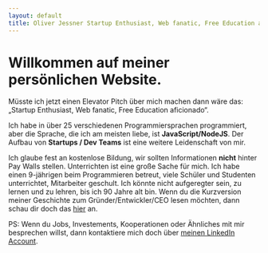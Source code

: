 ```yaml
---
layout: default
title: Oliver Jessner Startup Enthusiast, Web fanatic, Free Education aficionado
---
```


<h1>Willkommen auf meiner persönlichen Website.</h1>

Müsste ich jetzt einen Elevator Pitch über mich machen dann wäre das: „Startup Enthusiast, Web fanatic, Free Education aficionado“.

Ich habe in über 25 verschiedenen Programmiersprachen programmiert, aber die Sprache, die ich am meisten liebe, ist <strong>JavaScript/NodeJS</strong>. Der Aufbau von <strong>Startups / Dev Teams</strong> ist eine weitere Leidenschaft von mir.

Ich glaube fest an kostenlose Bildung, wir sollten Informationen <strong>nicht</strong> hinter Pay Walls stellen. Unterrichten ist eine große Sache für mich. Ich habe einen 9-jährigen beim Programmieren betreut, viele Schüler und Studenten unterrichtet, Mitarbeiter geschult. Ich könnte nicht aufgeregter sein, zu lernen und zu lehren, bis ich 90 Jahre alt bin. Wenn du die Kurzversion meiner Geschichte zum Gründer/Entwickler/CEO lesen möchten, dann schau dir doch das <a href="/story">hier</a> an.

PS: Wenn du Jobs, Investements, Kooperationen oder Ähnliches mit mir besprechen willst, dann kontaktiere mich doch über <a href="https://www.linkedin.com/in/oliverjessner/" target="_blank" rel="noopener">meinen LinkedIn Account</a>.

<script type="text/javascript" src="https://cdnjs.buymeacoffee.com/1.0.0/button.prod.min.js" data-name="bmc-button" data-slug="oliverjessner" data-color="#FFDD00" data-emoji="" data-font="Cookie" data-text="Buy me a coffee" data-outline-color="#000000" data-font-color="#000000" data-coffee-color="#ffffff" ></script>
